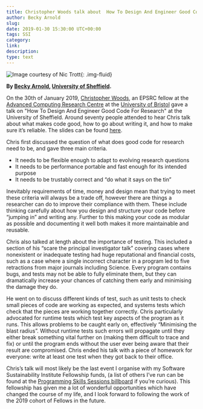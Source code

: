 ```yaml
---
title: Christopher Woods talk about  How To Design And Engineer Good Code For Research
author: Becky Arnold
slug:
date: 2019-01-30 15:30:00 UTC+00:00
tags: SSI 
category:
link:
description:
type: text
---
```


![*Image courtesy of Nic Trott*](/assets/images/chrys-woods-talk-foss.png){: .img-fluid}

**By [Becky Arnold](https://software.ac.uk/fellows/becky-arnold),
[University of Sheffield](https://www.sheffield.ac.uk).**

On the 30th of January 2019, [Christopher Woods](https://chryswoods.com/), an EPSRC fellow at the [Advanced Computing Research Centre](https://www.bristol.ac.uk/acrc/) at the [University of Bristol](https://www.bristol.ac.uk/homepage/) gave a talk on "How To Design And Engineer Good Code For Research" at the University of Sheffield. Around seventy people attended to hear Chris talk about what makes code good, how to go about writing it, and how to make sure it’s reliable. The slides can be found [here](https://drive.google.com/file/d/1CBTAhCVixccui1DjeUT13qh6ga5SDXjl/view).

Chris first discussed the question of what does good code for research need to be, and gave three main criteria. 

- It needs to be flexible enough to adapt to evolving research questions
- It needs to be performance portable and fast enough for its intended purpose
- It needs to be trustably correct and “do what it says on the tin” 

Inevitably requirements of time, money and design mean that trying to meet these criteria will always be a trade off, however there are things a researcher can do to improve their compliance with them. These include thinking carefully about how you design and structure your code before “jumping in” and writing any. Further to this making your code as modular as possible and documenting it well both makes it more maintainable and reusable. 

Chris also talked at length about the importance of testing. This included a section of his “scare the principal investigator talk” covering cases where nonexistent or inadequate testing had huge reputational and financial costs, such as a case where a single incorrect character in a program led to five retractions from major journals including Science. Every program contains bugs, and tests may not be able to fully eliminate them, but they can dramatically increase your chances of catching them early and minimising the damage they do.

He went on to discuss different kinds of test, such as unit tests to check small pieces of code are working as expected, and systems tests which check that the pieces are working together correctly. Chris particularly advocated for runtime tests which test key aspects of the program as it runs. This allows problems to be caught early on, effectively “Minimising the blast radius”. Without runtime tests such errors will propagate until they either break something vital further on (making them difficult to trace and fix) or until the program ends without the user ever being aware that their result are compromised. Chris ended his talk with a piece of homework for everyone: write at least one test when they got back to their office.

Chris’s talk will most likely be the last event I organise with my Software Sustainability Institute Fellowship funds, (a list of others I’ve run can be found at the [Programming Skills Sessions billboard](https://www.sheffield.ac.uk/physics/news/programming-skills-sessions) if you’re curious). This fellowship has given me a lot of wonderful opportunities which have changed the course of my life, and I look forward to following the work of the 2019 cohort of Fellows in the future.


